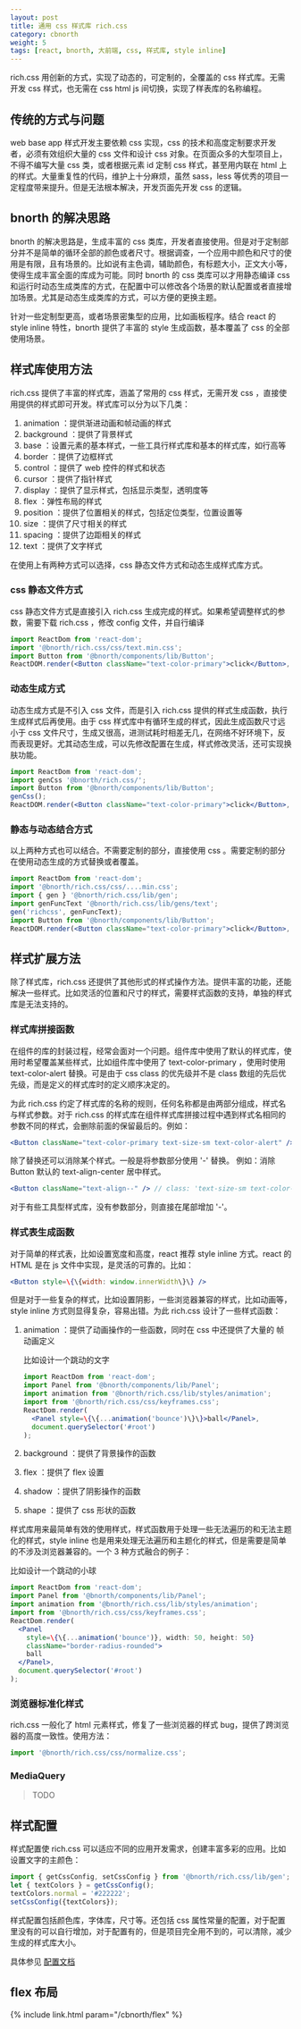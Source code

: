 ```yaml
---
layout: post
title: 通用 css 样式库 rich.css
category: cbnorth
weight: 5
tags: [react, bnorth, 大前端, css, 样式库, style inline]
---
```


rich.css 用创新的方式，实现了动态的，可定制的，全覆盖的 css 样式库。无需开发 css 样式，也无需在 css html js 间切换，实现了样表库的名称编程。

## 传统的方式与问题

web base app 样式开发主要依赖 css 实现，css 的技术和高度定制要求开发者，必须有效组织大量的 css 文件和设计 css 对象。在页面众多的大型项目上，不得不编写大量 css 类，或者根据元素 id 定制 css 样式，甚至用内联在 html 上的样式。大量重复性的代码，维护上十分麻烦，虽然 sass，less 等优秀的项目一定程度带来提升。但是无法根本解决，开发页面先开发 css 的逻辑。

## bnorth 的解决思路

bnorth 的解决思路是，生成丰富的 css 类库，开发者直接使用。但是对于定制部分并不是简单的循环全部的颜色或者尺寸。根据调查，一个应用中颜色和尺寸的使用是有限，且有场景的。比如说有主色调，辅助颜色，有标题大小，正文大小等，使得生成丰富全面的库成为可能。同时 bnorth 的 css 类库可以才用静态编译 css 和运行时动态生成类库的方式，在配置中可以修改各个场景的默认配置或者直接增加场景。尤其是动态生成类库的方式，可以方便的更换主题。

针对一些定制型更高，或者场景密集型的应用，比如画板程序。结合 react 的 style inline 特性，bnorth 提供了丰富的 style 生成函数，基本覆盖了 css 的全部使用场景。

## 样式库使用方法

rich.css 提供了丰富的样式库，涵盖了常用的 css 样式，无需开发 css ，直接使用提供的样式即可开发。样式库可以分为以下几类：

1. animation ：提供渐进动画和帧动画的样式
1. background ：提供了背景样式
1. base ：设置元素的基本样式，一些工具行样式库和基本的样式库，如行高等
1. border ：提供了边框样式
1. control ：提供了 web 控件的样式和状态
1. cursor ：提供了指针样式
1. display ：提供了显示样式，包括显示类型，透明度等
1. flex ：弹性布局的样式
1. position ：提供了位置相关的样式，包括定位类型，位置设置等
1. size ：提供了尺寸相关的样式
1. spacing ：提供了边距相关的样式
1. text ：提供了文字样式

在使用上有两种方式可以选择，css 静态文件方式和动态生成样式库方式。

### css 静态文件方式

css 静态文件方式是直接引入 rich.css 生成完成的样式。如果希望调整样式的参数，需要下载 rich.css ，修改 config 文件，并自行编译

```jsx
import ReactDom from 'react-dom';
import '@bnorth/rich.css/css/text.min.css';
import Button from '@bnorth/components/lib/Button';
ReactDOM.render(<Button className="text-color-primary">click</Button>, document.querySelector('#root'));
```

### 动态生成方式

动态生成方式是不引入 css 文件，而是引入 rich.css 提供的样式生成函数，执行生成样式后再使用。由于 css 样式库中有循环生成的样式，因此生成函数尺寸远小于 css 文件尺寸，生成又很高，进测试耗时相差无几，在网络不好环境下，反而表现更好。尤其动态生成，可以先修改配置在生成，样式修改灵活，还可实现换肤功能。

```jsx
import ReactDom from 'react-dom';
import genCss '@bnorth/rich.css/';
import Button from '@bnorth/components/lib/Button';
genCss();
ReactDOM.render(<Button className="text-color-primary">click</Button>, document.querySelector('#root'));
```

### 静态与动态结合方式    

以上两种方式也可以结合。不需要定制的部分，直接使用 css 。需要定制的部分在使用动态生成的方式替换或者覆盖。

```jsx
import ReactDom from 'react-dom';
import '@bnorth/rich.css/css/....min.css';
import { gen } '@bnorth/rich.css/lib/gen';
import genFuncText '@bnorth/rich.css/lib/gens/text';
gen('richcss', genFuncText);
import Button from '@bnorth/components/lib/Button';
ReactDOM.render(<Button className="text-color-primary">click</Button>, document.querySelector('#root'));
```

## 样式扩展方法

除了样式库，rich.css 还提供了其他形式的样式操作方法。提供丰富的功能，还能解决一些样式。比如灵活的位置和尺寸的样式，需要样式函数的支持，单独的样式库是无法支持的。

### 样式库拼接函数

在组件的库的封装过程，经常会面对一个问题。组件库中使用了默认的样式库，使用时希望覆盖某些样式，比如组件库中使用了 text-color-primary ，使用时使用 text-color-alert 替换。可是由于 css class 的优先级并不是 class 数组的先后优先级，而是定义的样式库时的定义顺序决定的。

为此 rich.css 约定了样式库的名称的规则，任何名称都是由两部分组成，样式名与样式参数。对于 rich.css 的样式库在组件样式库拼接过程中遇到样式名相同的参数不同的样式，会删除前面的保留最后的。例如：

```jsx
<Button className="text-color-primary text-size-sm text-color-alert" /> // class: 'text-size-sm text-color-alert'
```

除了替换还可以消除某个样式。一般是将参数部分使用 '-' 替换。 例如：消除 Button 默认的 text-align-center 居中样式。

```jsx
<Button className="text-align--" /> // class: 'text-size-sm text-color-alert'
```

对于有些工具型样式库，没有参数部分，则直接在尾部增加 '-'。

### 样式表生成函数

对于简单的样式表，比如设置宽度和高度，react 推荐 style inline 方式。react 的 HTML 是在 js 文件中实现，是灵活的可靠的。比如：

```jsx
<Button style=\{\{width: window.innerWidth\}\} />
```

但是对于一些复杂的样式，比如设置阴影，一些浏览器兼容的样式，比如动画等，style inline 方式则显得复杂，容易出错。为此 rich.css 设计了一些样式函数：

1. animation ：提供了动画操作的一些函数，同时在 css 中还提供了大量的 帧动画定义

    比如设计一个跳动的文字

    ```jsx
    import ReactDom from 'react-dom';
    import Panel from '@bnorth/components/lib/Panel';
    import animation from '@bnorth/rich.css/lib/styles/animation';
    import from '@bnorth/rich.css/css/keyframes.css';
    ReactDom.render(
      <Panel style=\{\{...animation('bounce')\}\}>ball</Panel>,
      document.querySelector('#root')
    );
    ```

1. background ：提供了背景操作的函数
1. flex ：提供了 flex 设置
1. shadow ：提供了阴影操作的函数
1. shape ：提供了 css 形状的函数

样式库用来最简单有效的使用样式，样式函数用于处理一些无法遍历的和无法主题化的样式，style inline 也是用来处理无法遍历和主题化的样式，但是需要是简单的不涉及浏览器兼容的。一个 3 种方式融合的例子：

比如设计一个跳动的小球

```jsx
import ReactDom from 'react-dom';
import Panel from '@bnorth/components/lib/Panel';
import animation from '@bnorth/rich.css/lib/styles/animation';
import from '@bnorth/rich.css/css/keyframes.css';
ReactDom.render(
  <Panel 
    style=\{\{...animation('bounce')}, width: 50, height: 50} 
    className="border-radius-rounded">
    ball
  </Panel>,
  document.querySelector('#root')
);
```

### 浏览器标准化样式

rich.css 一般化了 html 元素样式，修复了一些浏览器的样式 bug，提供了跨浏览器的高度一致性。使用方法：

```js
import '@bnorth/rich.css/css/normalize.css';
```

### MediaQuery

> TODO

## 样式配置

样式配置使 rich.css 可以适应不同的应用开发需求，创建丰富多彩的应用。比如设置文字的主颜色：

```js
import { getCssConfig, setCssConfig } from '@bnorth/rich.css/lib/gen';
let { textColors } = getCssConfig();
textColors.normal = '#222222';
setCssConfig({textColors});
```

样式配置包括颜色库，字体库，尺寸等。还包括 css 属性常量的配置，对于配置里没有的可以自行增加，对于配置有的，但是项目完全用不到的，可以清除，减少生成的样式库大小。

具体参见 [配置文档](https://able99.github.io/bnorth/richcss/#/module:module%3Aconfig)

## flex 布局

{% include link.html param="/cbnorth/flex" %}
